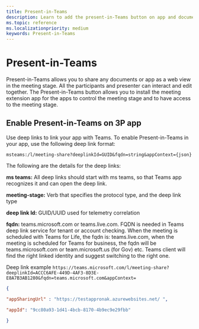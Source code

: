 ```yaml
---
title: Present-in-Teams
description: Learn to add the present-in-Teams button on app and document to share in the meeting stage
ms.topic: reference
ms.localizationpriority: medium
keywords: Present-in-Teams
---
```

# Present-in-Teams

Present-in-Teams allows you to share any documents or app as a web view in the meeting stage. All the participants and presenter can interact and edit together. The Present-in-Teams button allows you to install the meeting extension app for the apps to control the meeting stage and to have access to the meeting stage.

## Enable Present-in-Teams on 3P app

Use deep links to link your app with Teams. To enable Present-in-Teams in your app, use the following deep link format:

`msteams:/l/meeting-share?deeplinkId=GUID&fqdn=string&appContext={json}`

The following are the details for the deep links:

**ms teams:** All deep links should start with ms teams, so that Teams app recognizes it and can open the deep link.​

**meeting-stage:** Verb that specifies the protocol type, and the deep link type​

**deep link Id:** GUID/UUID used for telemetry correlation​

**fqdn:** teams.microsoft.com or teams.live.com. FQDN is needed in Teams deep link service for tenant or account checking. When the meeting is scheduled with Teams for Life, the fqdn is: teams.live.com, when the meeting is scheduled for Teams for business, the fqdn will be teams.microsoft.com or team.microsoft.us (for Gov) etc. Teams client will find the right linked identity and suggest switching to the right one.​

Deep link example
​
`https://teams.microsoft.com/l/meeting-share?deeplinkId=ACCC6AFE-449D-4AF3-8D3E-E8A7B3AB1280&fqdn=teams.microsoft.com&appContext=`

```json
{ ​

"appSharingUrl" : "https://testappronak.azurewebsites.net/ ", ​

"appId": "9cc80a93-1d41-4bcb-8170-4b9ec9e29fbb" ​

}
```
